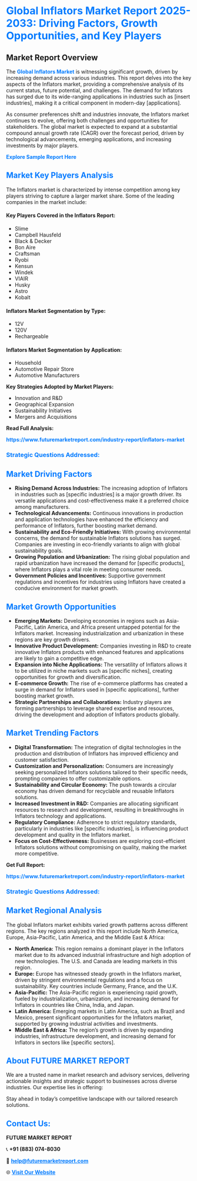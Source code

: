 <h1 style="color: #007BFF;">Global Inflators Market Report 2025-2033: Driving Factors, Growth Opportunities, and Key Players</h1>

<section id="overview">
<h2>Market Report Overview</h2>
<p>The <a href="https://www.futuremarketreport.com/industry-report/inflators-market" style="color: #007BFF; text-decoration: none;"><strong>Global Inflators Market</strong></a> is witnessing significant growth, driven by increasing demand across various industries. This report delves into the key aspects of the Inflators market, providing a comprehensive analysis of its current status, future potential, and challenges. The demand for Inflators has surged due to its wide-ranging applications in industries such as [insert industries], making it a critical component in modern-day [applications].</p>
<p>As consumer preferences shift and industries innovate, the Inflators market continues to evolve, offering both challenges and opportunities for stakeholders. The global market is expected to expand at a substantial compound annual growth rate (CAGR) over the forecast period, driven by technological advancements, emerging applications, and increasing investments by major players.</p>
</section>

<section id="overview">
<p><a href="https://www.futuremarketreport.com/request-sample/reportId=50468" style="color: #007BFF; text-decoration: none;"><strong>Explore Sample Report Here</strong></a></p>
</section>

<section id="key-players">
<h2 style="color: #007BFF;">Market Key Players Analysis</h2>
<p>The Inflators market is characterized by intense competition among key players striving to capture a larger market share. Some of the leading companies in the market include:</p>
<h4>Key Players Covered in the Inflators Report:</h4>
<ul><li>Slime</li><li>Campbell Hausfeld</li><li>Black &amp; Decker</li><li>Bon Aire</li><li>Craftsman</li><li>Ryobi</li><li>Kensun</li><li>Windek</li><li>VIAIR</li><li>Husky</li><li>Astro</li><li>Kobalt</li></ul>
<h4>Inflators Market Segmentation by Type:</h4>
<ul><li>12V</li><li>120V</li><li>Rechargeable</li></ul>

<h4>Inflators Market Segmentation by Application:</h4>
<ul><li>Household</li><li>Automotive Repair Store</li><li>Automotive Manufacturers</li></ul>
<p><strong>Key Strategies Adopted by Market Players:</strong></p>
<ul>
<li>Innovation and R&D</li>
<li>Geographical Expansion</li>
<li>Sustainability Initiatives</li>
<li>Mergers and Acquisitions</li>
</ul>
</section>

<section>
<p><strong>Read Full Analysis: </strong></p><a href="https://www.futuremarketreport.com/industry-report/inflators-market" style="color: #007BFF; text-decoration: none;"><strong>https://www.futuremarketreport.com/industry-report/inflators-market</strong></a>
<h3 style="color: #007BFF;">Strategic Questions Addressed:</h3>
</section>

<section id="driving-factors">
<h2 style="color: #007BFF;">Market Driving Factors</h2>
<ul>
<li><strong>Rising Demand Across Industries:</strong> The increasing adoption of Inflators in industries such as [specific industries] is a major growth driver. Its versatile applications and cost-effectiveness make it a preferred choice among manufacturers.</li>
<li><strong>Technological Advancements:</strong> Continuous innovations in production and application technologies have enhanced the efficiency and performance of Inflators, further boosting market demand.</li>
<li><strong>Sustainability and Eco-Friendly Initiatives:</strong> With growing environmental concerns, the demand for sustainable Inflators solutions has surged. Companies are investing in eco-friendly variants to align with global sustainability goals.</li>
<li><strong>Growing Population and Urbanization:</strong> The rising global population and rapid urbanization have increased the demand for [specific products], where Inflators plays a vital role in meeting consumer needs.</li>
<li><strong>Government Policies and Incentives:</strong> Supportive government regulations and incentives for industries using Inflators have created a conducive environment for market growth.</li>
</ul>
</section>

<section id="growth-opportunities">
<h2 style="color: #007BFF;">Market Growth Opportunities</h2>
<ul>
<li><strong>Emerging Markets:</strong> Developing economies in regions such as Asia-Pacific, Latin America, and Africa present untapped potential for the Inflators market. Increasing industrialization and urbanization in these regions are key growth drivers.</li>
<li><strong>Innovative Product Development:</strong> Companies investing in R&D to create innovative Inflators products with enhanced features and applications are likely to gain a competitive edge.</li>
<li><strong>Expansion into Niche Applications:</strong> The versatility of Inflators allows it to be utilized in niche markets such as [specific niches], creating opportunities for growth and diversification.</li>
<li><strong>E-commerce Growth:</strong> The rise of e-commerce platforms has created a surge in demand for Inflators used in [specific applications], further boosting market growth.</li>
<li><strong>Strategic Partnerships and Collaborations:</strong> Industry players are forming partnerships to leverage shared expertise and resources, driving the development and adoption of Inflators products globally.</li>
</ul>
</section>

<section id="trending-factors">
<h2 style="color: #007BFF;">Market Trending Factors</h2>
<ul>
<li><strong>Digital Transformation:</strong> The integration of digital technologies in the production and distribution of Inflators has improved efficiency and customer satisfaction.</li>
<li><strong>Customization and Personalization:</strong> Consumers are increasingly seeking personalized Inflators solutions tailored to their specific needs, prompting companies to offer customizable options.</li>
<li><strong>Sustainability and Circular Economy:</strong> The push towards a circular economy has driven demand for recyclable and reusable Inflators solutions.</li>
<li><strong>Increased Investment in R&D:</strong> Companies are allocating significant resources to research and development, resulting in breakthroughs in Inflators technology and applications.</li>
<li><strong>Regulatory Compliance:</strong> Adherence to strict regulatory standards, particularly in industries like [specific industries], is influencing product development and quality in the Inflators market.</li>
<li><strong>Focus on Cost-Effectiveness:</strong> Businesses are exploring cost-efficient Inflators solutions without compromising on quality, making the market more competitive.</li>
</ul>
</section>

<section>
<p><strong>Get Full Report: </strong></p><a href="https://www.futuremarketreport.com/industry-report/inflators-market" style="color: #007BFF; text-decoration: none;"><strong>https://www.futuremarketreport.com/industry-report/inflators-market</strong></a>
<h3 style="color: #007BFF;">Strategic Questions Addressed:</h3>
</section>


<section id="regional-analysis">
<h2 style="color: #007BFF;">Market Regional Analysis</h2>
<p>The global Inflators market exhibits varied growth patterns across different regions. The key regions analyzed in this report include North America, Europe, Asia-Pacific, Latin America, and the Middle East & Africa:</p>
<ul>
<li><strong>North America:</strong> This region remains a dominant player in the Inflators market due to its advanced industrial infrastructure and high adoption of new technologies. The U.S. and Canada are leading markets in this region.</li>
<li><strong>Europe:</strong> Europe has witnessed steady growth in the Inflators market, driven by stringent environmental regulations and a focus on sustainability. Key countries include Germany, France, and the U.K.</li>
<li><strong>Asia-Pacific:</strong> The Asia-Pacific region is experiencing rapid growth, fueled by industrialization, urbanization, and increasing demand for Inflators in countries like China, India, and Japan.</li>
<li><strong>Latin America:</strong> Emerging markets in Latin America, such as Brazil and Mexico, present significant opportunities for the Inflators market, supported by growing industrial activities and investments.</li>
<li><strong>Middle East & Africa:</strong> The region’s growth is driven by expanding industries, infrastructure development, and increasing demand for Inflators in sectors like [specific sectors].</li>
</ul>
</section>

<footer>
<h2 style="color: #007BFF;">About FUTURE MARKET REPORT</h2>
<p>We are a trusted name in market research and advisory services, delivering actionable insights and strategic support to businesses across diverse industries. Our expertise lies in offering:</p>

<p>Stay ahead in today’s competitive landscape with our tailored research solutions.</p>

<h2 style="color: #007BFF;">Contact Us:</h2>
<p><strong>FUTURE MARKET REPORT</strong></p>
<p>📞 <strong>+91 (883) 074-8030</strong></p>
<p>📧 <strong><a href="mailto:help@futuremarketreport.com" style="color: #007BFF;">help@futuremarketreport.com</a></strong></p>
<p>🌐 <strong><a href="https://www.futuremarketreport.com/" style="color: #007BFF;">Visit Our Website</a></strong></p>
</footer>